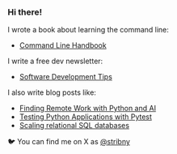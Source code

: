 ### Hi there!

I wrote a book about learning the command line:

- [Command Line Handbook](https://commandline.stribny.name)

I write a free dev newsletter:

- [Software Development Tips](https://stribny.name/devtips/)

I also write blog posts like:

- [Finding Remote Work with Python and AI](https://stribny.name/blog/python-job-search/)
- [Testing Python Applications with Pytest](https://stribny.name/blog/pytest/)
- [Scaling relational SQL databases](https://stribny.name/blog/2020/07/scaling-relational-sql-databases)

🐦 You can find me on X as [@stribny](https://x.com/stribny)

<!--
**stribny/stribny** is a ✨ _special_ ✨ repository because its `README.md` (this file) appears on your GitHub profile.

Here are some ideas to get you started:

- 🔭 I’m currently working on ...
- 🌱 I’m currently learning ...
- 👯 I’m looking to collaborate on ...
- 🤔 I’m looking for help with ...
- 💬 Ask me about ...
- 📫 How to reach me: ...
- 😄 Pronouns: ...
- ⚡ Fun fact: ...
-->
